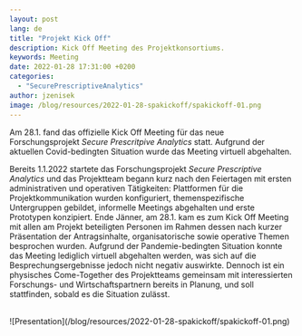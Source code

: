 ```yaml
---
layout: post
lang: de
title: "Projekt Kick Off"
description: Kick Off Meeting des Projektkonsortiums.
keywords: Meeting
date: 2022-01-28 17:31:00 +0200
categories:
  - "SecurePrescriptiveAnalytics"
author: jzenisek
image: /blog/resources/2022-01-28-spakickoff/spakickoff-01.png
---
```


Am 28.1. fand das offizielle Kick Off Meeting für das neue Forschungsprojekt *Secure Prescritpive Analytics* statt. Aufgrund der aktuellen Covid-bedingten Situation wurde das Meeting virtuell abgehalten.

<!--more-->
Bereits 1.1.2022 startete das Forschungsprojekt *Secure Prescriptive Analytics*  und das Projektteam begann kurz nach den Feiertagen mit ersten administrativen und operativen Tätigkeiten: Plattformen für die Projektkommunikation wurden konfiguriert, themenspezifische Untergruppen gebildet, informelle Meetings abgehalten und erste Prototypen konzipiert. Ende Jänner, am 28.1. kam es zum Kick Off Meeting mit allen am Projekt beteiligten Personen im Rahmen dessen nach kurzer Präsentation der Antragsinhalte, organisatorische sowie operative Themen besprochen wurden. Aufgrund der Pandemie-bedingten Situation konnte das Meeting lediglich virtuell abgehalten werden, was sich auf die Besprechungsergebnisse jedoch nicht negativ auswirkte. Dennoch ist ein physisches Come-Together des Projektteams gemeinsam mit interessierten Forschungs- und Wirtschaftspartnern bereits in Planung, und soll stattfinden, sobald es die Situation zulässt.

<br/>
![Presentation](/blog/resources/2022-01-28-spakickoff/spakickoff-01.png)
